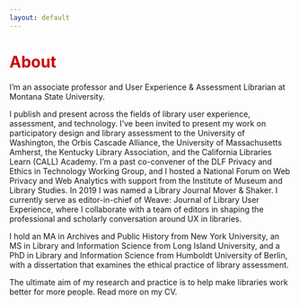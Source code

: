 ```yaml
---
layout: default
---
```


<h1 style="color: #cc0000;">About</h1>
I’m an associate professor and User Experience & Assessment Librarian at Montana State University.

I publish and present across the fields of library user experience, assessment, and technology. I’ve been invited to present my work on participatory design and library assessment to the University of Washington, the Orbis Cascade Alliance, the University of Massachusetts Amherst, the Kentucky Library Association, and the California Libraries Learn (CALL) Academy. I’m a past co-convener of the DLF Privacy and Ethics in Technology Working Group, and I hosted a National Forum on Web Privacy and Web Analytics with support from the Institute of Museum and Library Studies. In 2019 I was named a Library Journal Mover & Shaker. I currently serve as editor-in-chief of Weave: Journal of Library User Experience, where I collaborate with a team of editors in shaping the professional and scholarly conversation around UX in libraries.

I hold an MA in Archives and Public History from New York University, an MS in Library and Information Science from Long Island University, and a PhD in Library and Information Science from Humboldt University of Berlin, with a dissertation that examines the ethical practice of library assessment.

The ultimate aim of my research and practice is to help make libraries work better for more people. Read more on my CV.
